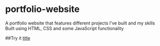 # portfolio-website
A portfolio website that features different projects I've built and my skills
Built using HTML, CSS and some JavaScript functionality

##Try it
[title](https://raheemaj-portfolio-website.netlify.app)
